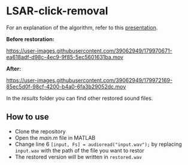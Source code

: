 # LSAR-click-removal
For an explanation of the algorithm, refer to this [presentation](https://github.com/heyGio/LSAR-click-removal/blob/c9008de91fb51302c6f3a325462df7d4df84865c/LSAR%20click%20removal.pdf).

**Before restoration:**


https://user-images.githubusercontent.com/39062949/179970671-ea618adf-d98c-4ec9-9f85-5ec5601631ba.mov

**After:**

https://user-images.githubusercontent.com/39062949/179972169-85ec5d0f-98cf-4200-b4a0-6fa3b29052dc.mov

In the *results* folder you can find other restored sound files.

## How to use
- Clone the repository
- Open the *main.m* file in MATLAB
- Change line 6 `[input, Fs] = audioread("input.wav");` by replacing `input.wav` with the path of the file you want to restor
- The restored version will be written in `restored.wav` 
